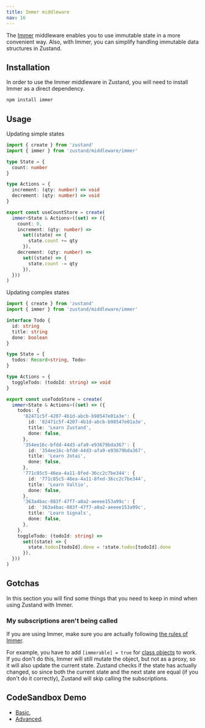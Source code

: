 ```yaml
---
title: Immer middleware
nav: 16
---
```


The [Immer](https://github.com/immerjs/immer) middleware enables you
to use immutable state in a more convenient way.
Also, with Immer, you can simplify handling
immutable data structures in Zustand.

## Installation

In order to use the Immer middleware in Zustand,
you will need to install Immer as a direct dependency.

```bash
npm install immer
```

## Usage

Updating simple states

```ts
import { create } from 'zustand'
import { immer } from 'zustand/middleware/immer'

type State = {
  count: number
}

type Actions = {
  increment: (qty: number) => void
  decrement: (qty: number) => void
}

export const useCountStore = create(
  immer<State & Actions>((set) => ({
    count: 0,
    increment: (qty: number) =>
      set((state) => {
        state.count += qty
      }),
    decrement: (qty: number) =>
      set((state) => {
        state.count -= qty
      }),
  }))
)
```

Updating complex states

```ts
import { create } from 'zustand'
import { immer } from 'zustand/middleware/immer'

interface Todo {
  id: string
  title: string
  done: boolean
}

type State = {
  todos: Record<string, Todo>
}

type Actions = {
  toggleTodo: (todoId: string) => void
}

export const useTodoStore = create(
  immer<State & Actions>((set) => ({
    todos: {
      '82471c5f-4207-4b1d-abcb-b98547e01a3e': {
        id: '82471c5f-4207-4b1d-abcb-b98547e01a3e',
        title: 'Learn Zustand',
        done: false,
      },
      '354ee16c-bfdd-44d3-afa9-e93679bda367': {
        id: '354ee16c-bfdd-44d3-afa9-e93679bda367',
        title: 'Learn Jotai',
        done: false,
      },
      '771c85c5-46ea-4a11-8fed-36cc2c7be344': {
        id: '771c85c5-46ea-4a11-8fed-36cc2c7be344',
        title: 'Learn Valtio',
        done: false,
      },
      '363a4bac-083f-47f7-a0a2-aeeee153a99c': {
        id: '363a4bac-083f-47f7-a0a2-aeeee153a99c',
        title: 'Learn Signals',
        done: false,
      },
    },
    toggleTodo: (todoId: string) =>
      set((state) => {
        state.todos[todoId].done = !state.todos[todoId].done
      }),
  }))
)
```

## Gotchas

In this section you will find some things
that you need to keep in mind when using Zustand with Immer.

### My subscriptions aren't being called

If you are using Immer,
make sure you are actually following
[the rules of Immer](https://immerjs.github.io/immer/pitfalls).

For example, you have to add `[immerable] = true` for
[class objects](https://immerjs.github.io/immer/complex-objects) to work.
If you don't do this, Immer will still mutate the object,
but not as a proxy, so it will also update the current state.
Zustand checks if the state has actually changed,
so since both the current state and the next state are
equal (if you don't do it correctly),
Zustand will skip calling the subscriptions.

## CodeSandbox Demo

- [Basic](https://codesandbox.io/s/zustand-updating-draft-states-basic-demo-zkp22g),
- [Advanced](https://codesandbox.io/s/zustand-updating-draft-states-advanced-demo-3znqzk).
